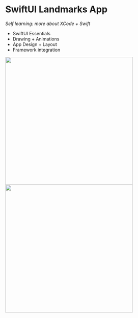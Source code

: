 # SwiftUI Landmarks App


*Self learning: more about XCode + Swift* 
* SwiftUI Essentials
* Drawing + Animations
* App Design + Layout
* Framework integration

<p align="left">
  <img height="400" src="https://github.com/gabrielacarr/swiftuiLandmarks/blob/main/demo2.gif" alt=""/>

 <img height="400" src="https://github.com/gabrielacarr/swiftuiLandmarks/blob/main/demo.gif" alt=""/>
</p>
